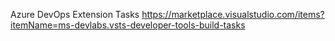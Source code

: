 Azure DevOps Extension Tasks
https://marketplace.visualstudio.com/items?itemName=ms-devlabs.vsts-developer-tools-build-tasks